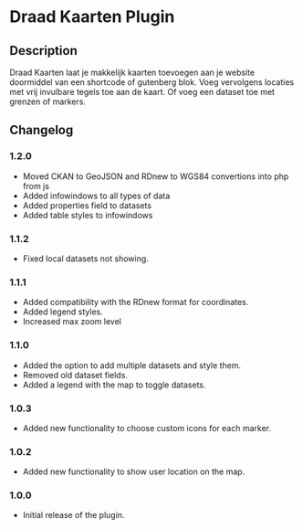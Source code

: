 # Draad Kaarten Plugin

## Description

Draad Kaarten laat je makkelijk kaarten toevoegen aan je website doormiddel van een shortcode of gutenberg blok.
Voeg vervolgens locaties met vrij invulbare tegels toe aan de kaart.
Of voeg een dataset toe met grenzen of markers.

## Changelog

### 1.2.0

-   Moved CKAN to GeoJSON and RDnew to WGS84 convertions into php from js
-   Added infowindows to all types of data
-   Added properties field to datasets
-   Added table styles to infowindows

### 1.1.2

-   Fixed local datasets not showing.
  
### 1.1.1

-   Added compatibility with the RDnew format for coordinates.
-   Added legend styles.
-   Increased max zoom level

### 1.1.0

-   Added the option to add multiple datasets and style them.
-   Removed old dataset fields.
-   Added a legend with the map to toggle datasets.

### 1.0.3

-   Added new functionality to choose custom icons for each marker.

### 1.0.2

-   Added new functionality to show user location on the map.

### 1.0.0

-   Initial release of the plugin.
